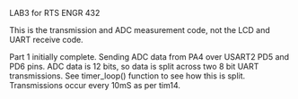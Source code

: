 LAB3 for RTS ENGR 432

This is the transmission and ADC measurement code, not the LCD and UART receive code.

Part 1 initially complete. 
Sending ADC data from PA4 over USART2 PD5 and PD6 pins. 
ADC data is 12 bits, so data is split across two 8 bit UART transmissions. 
See timer_loop() function to see how this is split. Transmissions occur every 10mS as per tim14.
